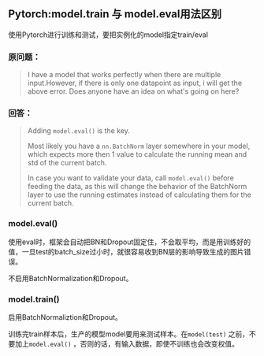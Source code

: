 ## Pytorch:model.train 与 model.eval用法区别

使用Pytorch进行训练和测试，要把实例化的model指定train/eval



### 原问题：

> I have a model that works perfectly when there are multiple input.However, if there is only one datapoint as input, i will get the above error. Does anyone have an idea on what's going on here?

### 回答：

> Adding `model.eval()` is the key.
>
> Most likely you have a `nn.BatchNorm` layer somewhere in your model, which expects more then 1 value to calculate the running mean and std of the current batch.
>
> In case you want to validate your data, call `model.eval()` before feeding the data, as this will change the behavior of the BatchNorm layer to use the running estimates instead of calculating them for the current batch.

### model.eval()

使用eval时，框架会自动把BN和Dropout固定住，不会取平均，而是用训练好的值，一旦test的batch_size过小时，就很容易收到BN层的影响导致生成的图片错误。

不启用BatchNormalization和Dropout。

### model.train()

启用BatchNormaliztion和Dropout。



训练完train样本后，生产的模型model要用来测试样本。在`model(test)` 之前，不要加上`model.eval()` ，否则的话，有输入数据，即使不训练也会改变权值。



